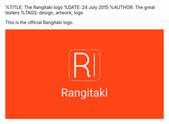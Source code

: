 %TITLE: The Rangitaki logo
%DATE: 24 July 2015
%AUTHOR: The great testers
%TAGS: design, artwork, logo

                
This is the official Rangitaki logo.

![The Rangitaki logo](media/example.png)
            